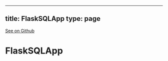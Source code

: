 
---
title: FlaskSQLApp
type: page
---

[See on Github](https://github.com/jakeroggenbuck/FlaskSQLApp/)

# FlaskSQLApp
